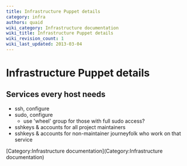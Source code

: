 ```yaml
---
title: Infrastructure Puppet details
category: infra
authors: quaid
wiki_category: Infrastructure documentation
wiki_title: Infrastructure Puppet details
wiki_revision_count: 1
wiki_last_updated: 2013-03-04
---
```


# Infrastructure Puppet details

## Services every host needs

*   ssh, configure
*   sudo, configure
    -   use 'wheel' group for those with full sudo access?
*   sshkeys & accounts for all project maintainers
*   sshkeys & accounts for non-maintainer journeyfolk who work on that service

[Category:Infrastructure documentation](Category:Infrastructure documentation)
